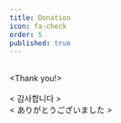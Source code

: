 ```yaml
---
title: Donation
icon: fa-check
order: 5
published: true
---
```


<br><Thank you!></br> 
<br>< 감사합니다 ></br>
< ありがとうございました >

